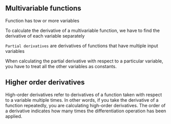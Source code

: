 ## Multivariable functions
Function has tow or more variables

To calculate the derivative of a multivariable function, we have to find the derivative of each variable separately

`Partial derivatives` are derivatives of functions that have multiple input variables

When calculating the partial derivative with respect to a particular variable, you have to treat all the other variables as constants.


## Higher order derivatives

High-order derivatives refer to derivatives of a function taken with respect to a variable multiple times. In other words, if you take the derivative of a function repeatedly, you are calculating high-order derivatives. The order of a derivative indicates how many times the differentiation operation has been applied.
